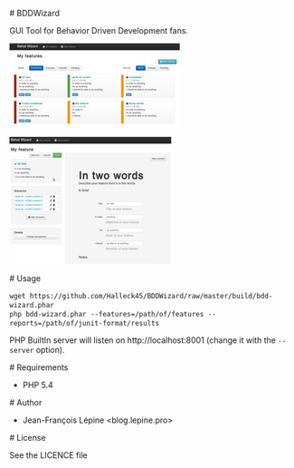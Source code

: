 # BDDWizard

GUI Tool for Behavior Driven Development fans.

![Listing](docs/screen-home-small.jpg)

![Edit feature](docs/screen-edit-small.jpg)

# Usage

    wget https://github.com/Halleck45/BDDWizard/raw/master/build/bdd-wizard.phar
    php bdd-wizard.phar --features=/path/of/features --reports=/path/of/junit-format/results

PHP BuiltIn server will listen on http://localhost:8001 (change it with the `--server` option).

# Requirements

+ PHP 5.4

# Author

+ Jean-François Lépine <blog.lepine.pro>

# License

See the LICENCE file